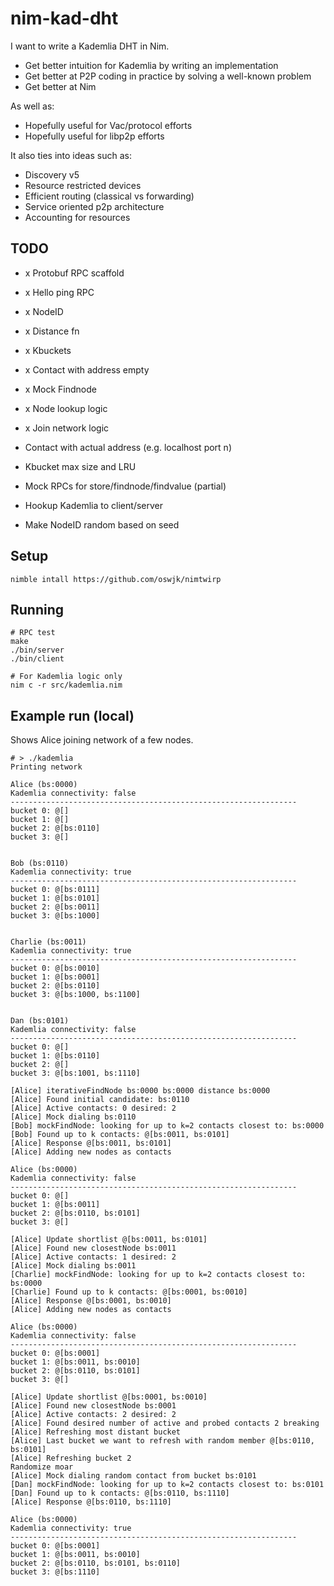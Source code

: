 # nim-kad-dht

I want to write a Kademlia DHT in Nim.

- Get better intuition for Kademlia by writing an implementation
- Get better at P2P coding in practice by solving a well-known problem
- Get better at Nim

As well as:
- Hopefully useful for Vac/protocol efforts
- Hopefully useful for libp2p efforts

It also ties into ideas such as:
- Discovery v5
- Resource restricted devices
- Efficient routing (classical vs forwarding)
- Service oriented p2p architecture
- Accounting for resources

## TODO

- x Protobuf RPC scaffold
- x Hello ping RPC
- x NodeID
- x Distance fn
- x Kbuckets
- x Contact with address empty
- x Mock Findnode
- x Node lookup logic
- x Join network logic

- Contact with actual address (e.g. localhost port n)
- Kbucket max size and LRU
- Mock RPCs for store/findnode/findvalue (partial)
- Hookup Kademlia to client/server
- Make NodeID random based on seed

## Setup

```
nimble intall https://github.com/oswjk/nimtwirp
```

## Running

```
# RPC test
make
./bin/server
./bin/client

# For Kademlia logic only
nim c -r src/kademlia.nim
```

## Example run (local)

Shows Alice joining network of a few nodes.

```
# > ./kademlia 
Printing network

Alice (bs:0000)
Kademlia connectivity: false
----------------------------------------------------------------
bucket 0: @[]
bucket 1: @[]
bucket 2: @[bs:0110]
bucket 3: @[]


Bob (bs:0110)
Kademlia connectivity: true
----------------------------------------------------------------
bucket 0: @[bs:0111]
bucket 1: @[bs:0101]
bucket 2: @[bs:0011]
bucket 3: @[bs:1000]


Charlie (bs:0011)
Kademlia connectivity: true
----------------------------------------------------------------
bucket 0: @[bs:0010]
bucket 1: @[bs:0001]
bucket 2: @[bs:0110]
bucket 3: @[bs:1000, bs:1100]


Dan (bs:0101)
Kademlia connectivity: false
----------------------------------------------------------------
bucket 0: @[]
bucket 1: @[bs:0110]
bucket 2: @[]
bucket 3: @[bs:1001, bs:1110]

[Alice] iterativeFindNode bs:0000 bs:0000 distance bs:0000
[Alice] Found initial candidate: bs:0110
[Alice] Active contacts: 0 desired: 2
[Alice] Mock dialing bs:0110
[Bob] mockFindNode: looking for up to k=2 contacts closest to: bs:0000
[Bob] Found up to k contacts: @[bs:0011, bs:0101]
[Alice] Response @[bs:0011, bs:0101]
[Alice] Adding new nodes as contacts

Alice (bs:0000)
Kademlia connectivity: false
----------------------------------------------------------------
bucket 0: @[]
bucket 1: @[bs:0011]
bucket 2: @[bs:0110, bs:0101]
bucket 3: @[]

[Alice] Update shortlist @[bs:0011, bs:0101]
[Alice] Found new closestNode bs:0011
[Alice] Active contacts: 1 desired: 2
[Alice] Mock dialing bs:0011
[Charlie] mockFindNode: looking for up to k=2 contacts closest to: bs:0000
[Charlie] Found up to k contacts: @[bs:0001, bs:0010]
[Alice] Response @[bs:0001, bs:0010]
[Alice] Adding new nodes as contacts

Alice (bs:0000)
Kademlia connectivity: false
----------------------------------------------------------------
bucket 0: @[bs:0001]
bucket 1: @[bs:0011, bs:0010]
bucket 2: @[bs:0110, bs:0101]
bucket 3: @[]

[Alice] Update shortlist @[bs:0001, bs:0010]
[Alice] Found new closestNode bs:0001
[Alice] Active contacts: 2 desired: 2
[Alice] Found desired number of active and probed contacts 2 breaking
[Alice] Refreshing most distant bucket
[Alice] Last bucket we want to refresh with random member @[bs:0110, bs:0101]
[Alice] Refreshing bucket 2
Randomize moar
[Alice] Mock dialing random contact from bucket bs:0101
[Dan] mockFindNode: looking for up to k=2 contacts closest to: bs:0101
[Dan] Found up to k contacts: @[bs:0110, bs:1110]
[Alice] Response @[bs:0110, bs:1110]

Alice (bs:0000)
Kademlia connectivity: true
----------------------------------------------------------------
bucket 0: @[bs:0001]
bucket 1: @[bs:0011, bs:0010]
bucket 2: @[bs:0110, bs:0101, bs:0110]
bucket 3: @[bs:1110]
```
